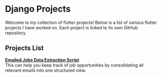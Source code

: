 # Django Projects

Welcome to my collection of flutter projects! Below is a list of various flutter projects I have worked on. Each project is linked to its own GitHub repository.

## Projects List

**[ Emailed Jobs Data Extraction Script ](https://github.com/FLAVIYO/Emailed-Jobs-Data-Extraction)**  
This can help you keep track of job opportunities by consolidating all relevant emails into one structured view. 
  


  


